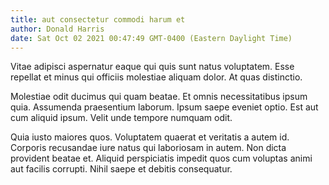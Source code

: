 ```yaml
---
title: aut consectetur commodi harum et
author: Donald Harris
date: Sat Oct 02 2021 00:47:49 GMT-0400 (Eastern Daylight Time)
---
```

Vitae adipisci aspernatur eaque qui quis sunt natus voluptatem. Esse repellat et minus qui officiis molestiae aliquam dolor. At quas distinctio.

 Molestiae odit ducimus qui quam beatae. Et omnis necessitatibus ipsum quia. Assumenda praesentium laborum. Ipsum saepe eveniet optio. Est aut cum aliquid ipsum. Velit unde tempore numquam odit.

 Quia iusto maiores quos. Voluptatem quaerat et veritatis a autem id. Corporis recusandae iure natus qui laboriosam in autem. Non dicta provident beatae et. Aliquid perspiciatis impedit quos cum voluptas animi aut facilis corrupti. Nihil saepe et debitis consequatur.
